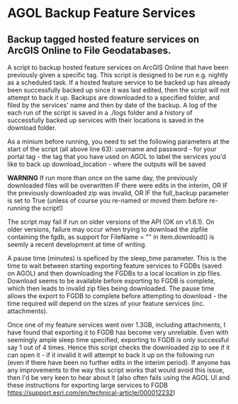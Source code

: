 # AGOL Backup Feature Services

## Backup tagged hosted feature services on ArcGIS Online to File Geodatabases.

A script to backup hosted feature services on ArcGIS Online that have been previously given a specific tag.  This script is designed to be run e.g. nightly as a scheduled task.  If a hosted feature service to be backed up has already been successfully backed up since it was last edited, then the script will not attempt to back it up. Backups are downloaded to a specified folder, and filed by the services' name and then by date of the backup. A log of the each run of the script is saved in a ./logs folder and a history of successfully backed up services with their locations is saved in the download folder.

As a minium before running, you need to set the following parameters at the start of the script (all above line 63):
username and password - for your portal
tag - the tag that you have used on AGOL to label the services you'd like to back up 
download_location - where the outputs will be saved

**WARNING** If run more than once on the same day, the previously downloaded files will be overwritten IF there were edits in the interim, OR IF the previously downloaded zip was invalid, OR IF the full_backup parameter is set to True (unless of course you re-named or moved them before re-running the script!)

The script may fail if run on older versions of the API (OK on v1.6.1).  On older versions, failure may occur when trying to download the zipfile containing the fgdb, as support for FileName = "" in item.download() is seemly a recent development at time of writing.

A pause time (minutes) is speficed by the sleep_time parameter.  This is the time to wait between starting exporting feature services to FGDBs (saved on AGOL) and then downloading the FGDBs to a local location in zip files.  Download seems to be available before exporting to FGDB is complete, which then leads to invalid zip files being downloaded.  The pause time allows the export to FGDB to complete before attempting to download - the time required will depend on the sizes of your feature services (inc. attachments).

Once one of my feature services went over 1.3GB, including attachments, I have found that exporting it to FGDB has become very unreliable. Even with seemingly ample sleep time specified, exporting to FGDB is only successful say 1 out of 4 times. Hence this script checks the downloaded zip to see if it can open it - if it invalid it will attempt to back it up on the following run (even if there have been no further edits in the interim period). If anyone has any improvements to the way this script works that would avoid this issue, then I'd be very keen to hear about it (also often fails using the AGOL UI and these instructions for exporting large services to FGDB https://support.esri.com/en/technical-article/000012232)
